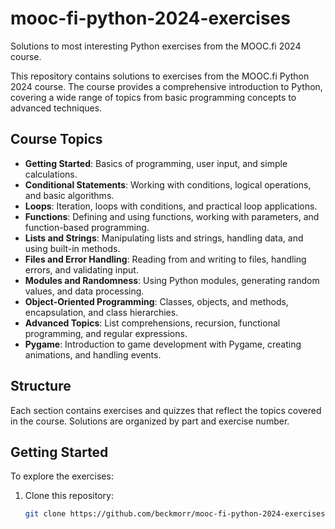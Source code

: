 # mooc-fi-python-2024-exercises
Solutions to most interesting Python exercises from the MOOC.fi 2024 course.

This repository contains solutions to exercises from the MOOC.fi Python 2024 course. The course provides a comprehensive introduction to Python, covering a wide range of topics from basic programming concepts to advanced techniques. 

## Course Topics

- **Getting Started**: Basics of programming, user input, and simple calculations.
- **Conditional Statements**: Working with conditions, logical operations, and basic algorithms.
- **Loops**: Iteration, loops with conditions, and practical loop applications.
- **Functions**: Defining and using functions, working with parameters, and function-based programming.
- **Lists and Strings**: Manipulating lists and strings, handling data, and using built-in methods.
- **Files and Error Handling**: Reading from and writing to files, handling errors, and validating input.
- **Modules and Randomness**: Using Python modules, generating random values, and data processing.
- **Object-Oriented Programming**: Classes, objects, and methods, encapsulation, and class hierarchies.
- **Advanced Topics**: List comprehensions, recursion, functional programming, and regular expressions.
- **Pygame**: Introduction to game development with Pygame, creating animations, and handling events.

## Structure

Each section contains exercises and quizzes that reflect the topics covered in the course. Solutions are organized by part and exercise number.

## Getting Started

To explore the exercises:

1. Clone this repository:
   ```bash
   git clone https://github.com/beckmorr/mooc-fi-python-2024-exercises.git
